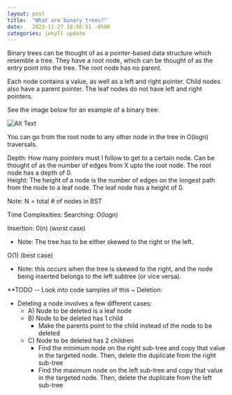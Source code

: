 ```yaml
---
layout: post
title:  "What are binary trees?"
date:   2023-11-27 18:56:51 -0500
categories: jekyll update
---
```

Binary trees can be thought of as a pointer-based data structure which resemble a tree. They have a root node, which can be thought of as the entry point into the tree. The root node has no parent. 

Each node contains a value, as well as a left and right pointer. Child nodes also have a parent pointer. The leaf nodes do not have left and right pointers.   

See the image below for an example of a binary tree: 

![Alt Text](https://miro.medium.com/v2/resize:fit:1400/format:webp/1*tUBYCHi32Zj0B2UCw0qmlA.png)


You can go from the root node to any other node in the tree in O(logn) traversals. 

Depth: How many pointers must I follow to get to a certain node. Can be thought of as the number
of edges from X upto the root node. The root node has a depth of 0.  
Height: The height of a node is the number of edges on the longest path from the node to a leaf node. 
The leaf node has a height of 0. 

Note: N = total # of nodes in BST

Time Complexities: 
 Searching: O(logn)

 Insertion: 
 0(n) (worst case)
  - Note: The tree has to be either skewed to the right or the left.  

 O(1) (best case)
  - Note: this occurs when the tree is skewed to the right, and the node being inserted belongs to the 
  left subtree (or vice versa). 
 
 **TODO -- Look into code samples of this ~ Deletion:
  - Deleting a node involves a few different cases: 
    - A) Node to be deleted is a leaf node 
    - B) Node to be deleted has 1 child 
      - Make the parents point to the child instead of the node to be deleted 
    - C) Node to be deleted has 2 children 
      - Find the minimum node on the right sub-tree and copy that value in the targeted node. Then, 
      delete the duplicate from the right sub-tree 
      - Find the maximum node on the left sub-tree and copy that value in the targeted node. Then, 
      delete the duplicate from the left sub-tree 


[jekyll-docs]: https://jekyllrb.com/docs/home
[jekyll-gh]:   https://github.com/jekyll/jekyll
[jekyll-talk]: https://talk.jekyllrb.com/
